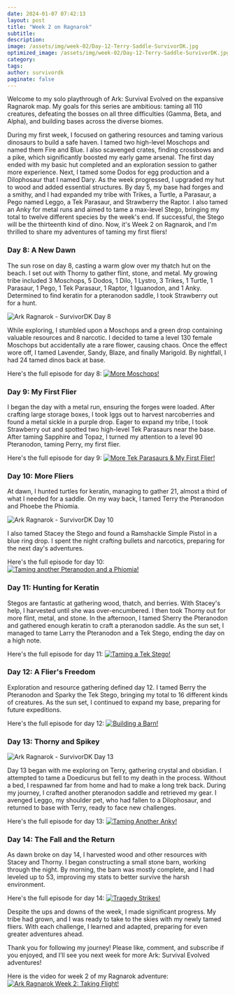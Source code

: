```yaml
---
date: 2024-01-07 07:42:13
layout: post
title: "Week 2 on Ragnarok"
subtitle:
description:
image: /assets/img/week-02/Day-12-Terry-Saddle-SurvivorDK.jpg
optimized_image: /assets/img/week-02/Day-12-Terry-Saddle-SurvivorDK.jpg
category:
tags: 
author: survivordk
paginate: false
---
```


Welcome to my solo playthrough of Ark: Survival Evolved on the expansive Ragnarok map. My goals for this series are ambitious: taming all 110 creatures, defeating the bosses on all three difficulties (Gamma, Beta, and Alpha), and building bases across the diverse biomes.

During my first week, I focused on gathering resources and taming various dinosaurs to build a safe haven. I tamed two high-level Moschops and named them Fire and Blue. I also scavenged crates, finding crossbows and a pike, which significantly boosted my early game arsenal. The first day ended with my basic hut completed and an exploration session to gather more experience. Next, I tamed some Dodos for egg production and a Dilophosaur that I named Dary. As the week progressed, I upgraded my hut to wood and added essential structures. By day 5, my base had forges and a smithy, and I had expanded my tribe with Trikes, a Turtle, a Parasaur, a Pego named Leggo, a Tek Parasaur, and Strawberry the Raptor. I also tamed an Anky for metal runs and aimed to tame a max-level Stego, bringing my total to twelve different species by the week's end. If successful, the Stego will be the thirteenth kind of dino.  Now, it's Week 2 on Ragnarok, and I'm thrilled to share my adventures of taming my first fliers!

### Day 8: A New Dawn

The sun rose on day 8, casting a warm glow over my thatch hut on the beach. I set out with Thorny to gather flint, stone, and metal. My growing tribe included 3 Moschops, 5 Dodos, 1 Dilo, 1 Lystro, 3 Trikes, 1 Turtle, 1 Parasaur, 1 Pego, 1 Tek Parasaur, 1 Raptor, 1 Iguanodon, and 1 Anky. Determined to find keratin for a pteranodon saddle, I took Strawberry out for a hunt.

![Ark Ragnarok - SurvivorDK Day 8](/assets/img/week-02/Day8Wave.jpg)

While exploring, I stumbled upon a Moschops and a green drop containing valuable resources and 8 narcotic. I decided to tame a level 130 female Moschops but accidentally ate a rare flower, causing chaos. Once the effect wore off, I tamed Lavender, Sandy, Blaze, and finally Marigold. By nightfall, I had 24 tamed dinos back at base.

Here's the full episode for day 8: [![More Moschops!](/assets/img/week-02/Day8-Thumb.jpg)](https://youtu.be/8KLbGCbXZVk)

### Day 9: My First Flier

I began the day with a metal run, ensuring the forges were loaded. After crafting large storage boxes, I took Iggs out to harvest narcoberries and found a metal sickle in a purple drop. Eager to expand my tribe, I took Strawberry out and spotted two high-level Tek Parasaurs near the base. After taming Sapphire and Topaz, I turned my attention to a level 90 Pteranodon, taming Perry, my first flier.

Here's the full episode for day 9: [![More Tek Parasaurs & My First Flier!](/assets/img/week-02/Day9-Thumb.jpg)](https://youtu.be/XOUMHDpYPEY)

### Day 10: More Fliers

At dawn, I hunted turtles for keratin, managing to gather 21, almost a third of what I needed for a saddle. On my way back, I tamed Terry the Pteranodon and Phoebe the Phiomia. 

![Ark Ragnarok - SurvivorDK Day 10](/assets/img/week-02/Day10-Terry-Capture2.jpg)

I also tamed Stacey the Stego and found a Ramshackle Simple Pistol in a blue ring drop. I spent the night crafting bullets and narcotics, preparing for the next day's adventures.

Here's the full episode for day 10: [![Taming another Pteranodon and a Phiomia!](/assets/img/week-02/Day10-Thumb.jpg)](https://youtu.be/2WbRzsORzuk)

### Day 11: Hunting for Keratin

Stegos are fantastic at gathering wood, thatch, and berries. With Stacey's help, I harvested until she was over-encumbered. I then took Thorny out for more flint, metal, and stone. In the afternoon, I tamed Sherry the Pteranodon and gathered enough keratin to craft a pteranodon saddle. As the sun set, I managed to tame Larry the Pteranodon and a Tek Stego, ending the day on a high note.

Here's the full episode for day 11: [![Taming a Tek Stego!](/assets/img/week-02/Day11-Thumb-V2.jpg)](https://youtu.be/hpWD_SXcgT4)

### Day 12: A Flier's Freedom

Exploration and resource gathering defined day 12. I tamed Berry the Pteranodon and Sparky the Tek Stego, bringing my total to 16 different kinds of creatures. As the sun set, I continued to expand my base, preparing for future expeditions.

Here's the full episode for day 12: [![Building a Barn!](/assets/img/week-02/Day12-Thumb.jpg)](https://youtu.be/cLybPBlYj8M)

### Day 13: Thorny and Spikey

![Ark Ragnarok - SurvivorDK Day 13](/assets/img/week-02/Day13-Sunrise.jpg)

Day 13 began with me exploring on Terry, gathering crystal and obsidian. I attempted to tame a Doedicurus but fell to my death in the process. Without a bed, I respawned far from home and had to make a long trek back. During my journey, I crafted another pteranodon saddle and retrieved my gear. I avenged Leggo, my shoulder pet, who had fallen to a Dilophosaur, and returned to base with Terry, ready to face new challenges.

Here's the full episode for day 13: [![Taming Another Anky!](/assets/img/week-02/Day13-Thumb.jpg)](https://youtu.be/W8tWIf1maNw)

### Day 14: The Fall and the Return

As dawn broke on day 14, I harvested wood and other resources with Stacey and Thorny. I began constructing a small stone barn, working through the night. By morning, the barn was mostly complete, and I had leveled up to 53, improving my stats to better survive the harsh environment.

Here's the full episode for day 14: [![Tragedy Strikes!](/assets/img/week-02/Day14-Thumbnail-v2.jpg)](https://youtu.be/EvF47ESLYP0)

Despite the ups and downs of the week, I made significant progress. My tribe had grown, and I was ready to take to the skies with my newly tamed fliers. With each challenge, I learned and adapted, preparing for even greater adventures ahead.

Thank you for following my journey! Please like, comment, and subscribe if you enjoyed, and I’ll see you next week for more Ark: Survival Evolved adventures!

Here is the video for week 2 of my Ragnarok adventure: [![Ark Ragnarok Week 2: Taking Flight!](/assets/img/week-02/survivordk-week-2-thumbnail.jpg)](https://youtu.be/EvF47ESLYP0)
